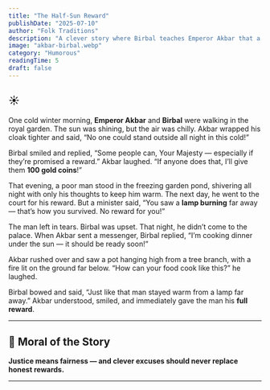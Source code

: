 ```yaml
---
title: "The Half-Sun Reward"
publishDate: "2025-07-10"
author: "Folk Traditions"
description: "A clever story where Birbal teaches Emperor Akbar that a full day’s work deserves a full day’s reward."
image: "akbar-birbal.webp"
category: "Humorous"
readingTime: 5
draft: false
---
```


## ☀️

One cold winter morning, **Emperor Akbar** and **Birbal** were walking in the royal garden. The sun was shining, but the air was chilly. Akbar wrapped his cloak tighter and said, “No one could stand outside all night in this cold!”

Birbal smiled and replied, “Some people can, Your Majesty — especially if they’re promised a reward.” Akbar laughed. “If anyone does that, I’ll give them **100 gold coins**!”

That evening, a poor man stood in the freezing garden pond, shivering all night with only his thoughts to keep him warm. The next day, he went to the court for his reward. But a minister said,
“You saw a **lamp burning** far away — that’s how you survived. No reward for you!”

The man left in tears. Birbal was upset. That night, he didn’t come to the palace. When Akbar sent a messenger, Birbal replied, “I’m cooking dinner under the sun — it should be ready soon!”

Akbar rushed over and saw a pot hanging high from a tree branch, with a fire lit on the ground far below. “How can your food cook like this?” he laughed.

Birbal bowed and said, “Just like that man stayed warm from a lamp far away.” Akbar understood, smiled, and immediately gave the man his **full reward**.

---

## 🌼 Moral of the Story

**Justice means fairness — and clever excuses should never replace honest rewards.**

---
